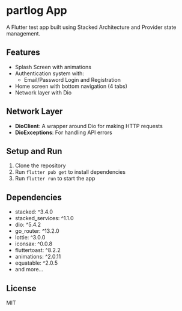 # partlog App

A Flutter test app built using Stacked Architecture and Provider state management.

## Features

- Splash Screen with animations
- Authentication system with:
  - Email/Password Login and Registration
- Home screen with bottom navigation (4 tabs)
- Network layer with Dio

## Network Layer

- **DioClient**: A wrapper around Dio for making HTTP requests
- **DioExceptions**: For handling API errors

## Setup and Run

1. Clone the repository
2. Run `flutter pub get` to install dependencies
3. Run `flutter run` to start the app

## Dependencies

- stacked: ^3.4.0
- stacked_services: ^1.1.0
- dio: ^5.4.2
- go_router: ^13.2.0
- lottie: ^3.0.0
- iconsax: ^0.0.8
- fluttertoast: ^8.2.2
- animations: ^2.0.11
- equatable: ^2.0.5
- and more...

## License

MIT
